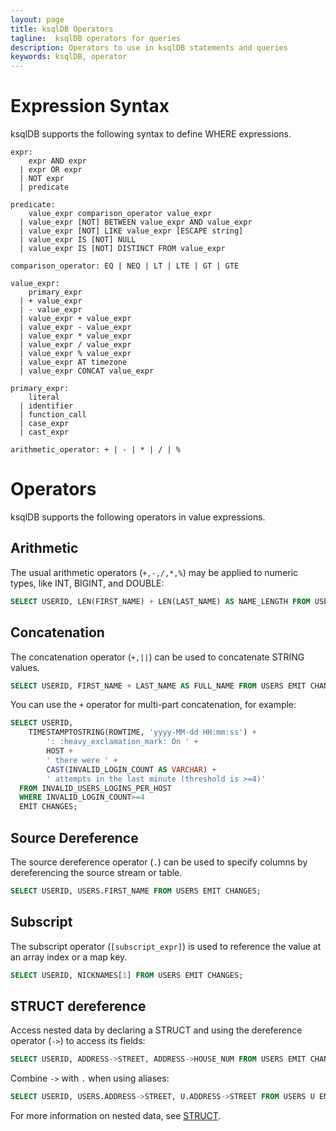 ```yaml
---
layout: page
title: ksqlDB Operators
tagline:  ksqlDB operators for queries
description: Operators to use in ksqlDB statements and queries
keywords: ksqlDB, operator
---
```


Expression Syntax
=================

ksqlDB supports the following syntax to define WHERE expressions.

```
expr:
    expr AND expr
  | expr OR expr
  | NOT expr
  | predicate
  
predicate:
    value_expr comparison_operator value_expr
  | value_expr [NOT] BETWEEN value_expr AND value_expr  
  | value_expr [NOT] LIKE value_expr [ESCAPE string]
  | value_expr IS [NOT] NULL
  | value_expr IS [NOT] DISTINCT FROM value_expr
    
comparison_operator: EQ | NEQ | LT | LTE | GT | GTE

value_expr:
    primary_expr
  | + value_expr
  | - value_expr
  | value_expr + value_expr
  | value_expr - value_expr
  | value_expr * value_expr
  | value_expr / value_expr
  | value_expr % value_expr
  | value_expr AT timezone
  | value_expr CONCAT value_expr

primary_expr:
    literal
  | identifier
  | function_call
  | case_expr
  | cast_expr
  
arithmetic_operator: + | - | * | / | %
```

Operators
=========

ksqlDB supports the following operators in value expressions.

Arithmetic
----------

The usual arithmetic operators (`+,-,/,*,%`) may be
applied to numeric types, like INT, BIGINT, and DOUBLE:

```sql
SELECT USERID, LEN(FIRST_NAME) + LEN(LAST_NAME) AS NAME_LENGTH FROM USERS EMIT CHANGES;
```

Concatenation
-------------

The concatenation operator  (`+,||`) can be used to
concatenate STRING values.

```sql
SELECT USERID, FIRST_NAME + LAST_NAME AS FULL_NAME FROM USERS EMIT CHANGES;
```

You can use the `+` operator for multi-part concatenation, for
example:

```sql
SELECT USERID,
    TIMESTAMPTOSTRING(ROWTIME, 'yyyy-MM-dd HH:mm:ss') +
        ': :heavy_exclamation_mark: On ' +
        HOST +
        ' there were ' +
        CAST(INVALID_LOGIN_COUNT AS VARCHAR) +
        ' attempts in the last minute (threshold is >=4)'
  FROM INVALID_USERS_LOGINS_PER_HOST
  WHERE INVALID_LOGIN_COUNT>=4
  EMIT CHANGES;
```

Source Dereference
------------------

The source dereference operator (`.`) can be used
to specify columns by dereferencing the source stream or table.

```sql
SELECT USERID, USERS.FIRST_NAME FROM USERS EMIT CHANGES;
```

Subscript
---------

The subscript operator (`[subscript_expr]`) is used to
reference the value at an array index or a map key.

```sql
SELECT USERID, NICKNAMES[1] FROM USERS EMIT CHANGES;
```

STRUCT dereference
------------------

Access nested data by declaring a STRUCT and using the
dereference operator (`->`) to access its fields:

```sql
SELECT USERID, ADDRESS->STREET, ADDRESS->HOUSE_NUM FROM USERS EMIT CHANGES;
```

Combine `->` with `.` when using aliases:

```sql
SELECT USERID, USERS.ADDRESS->STREET, U.ADDRESS->STREET FROM USERS U EMIT CHANGES;
```

For more information on nested data, see [STRUCT](/reference/sql/data-types/#struct).

